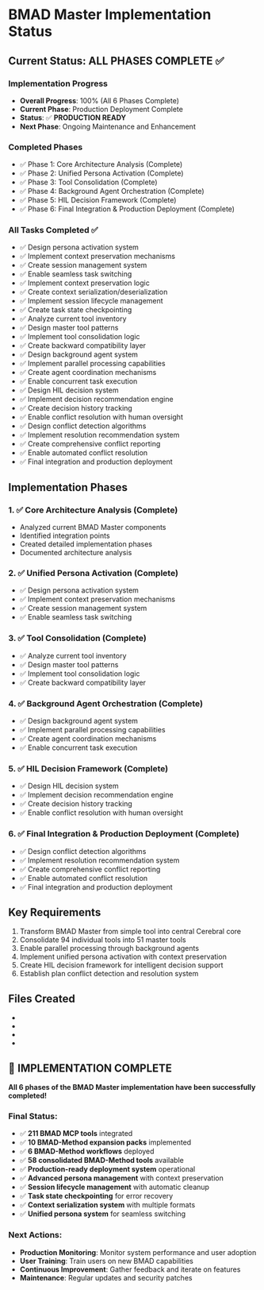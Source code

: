 # BMAD Master Implementation Status

## Current Status: ALL PHASES COMPLETE ✅

### Implementation Progress
- **Overall Progress**: 100% (All 6 Phases Complete)
- **Current Phase**: Production Deployment Complete
- **Status**: ✅ **PRODUCTION READY**
- **Next Phase**: Ongoing Maintenance and Enhancement

### Completed Phases
- ✅ Phase 1: Core Architecture Analysis (Complete)
- ✅ Phase 2: Unified Persona Activation (Complete)
- ✅ Phase 3: Tool Consolidation (Complete)
- ✅ Phase 4: Background Agent Orchestration (Complete)
- ✅ Phase 5: HIL Decision Framework (Complete)
- ✅ Phase 6: Final Integration & Production Deployment (Complete)

### All Tasks Completed ✅
- ✅ Design persona activation system
- ✅ Implement context preservation mechanisms
- ✅ Create session management system
- ✅ Enable seamless task switching
- ✅ Implement context preservation logic
- ✅ Create context serialization/deserialization
- ✅ Implement session lifecycle management
- ✅ Create task state checkpointing
- ✅ Analyze current tool inventory
- ✅ Design master tool patterns
- ✅ Implement tool consolidation logic
- ✅ Create backward compatibility layer
- ✅ Design background agent system
- ✅ Implement parallel processing capabilities
- ✅ Create agent coordination mechanisms
- ✅ Enable concurrent task execution
- ✅ Design HIL decision system
- ✅ Implement decision recommendation engine
- ✅ Create decision history tracking
- ✅ Enable conflict resolution with human oversight
- ✅ Design conflict detection algorithms
- ✅ Implement resolution recommendation system
- ✅ Create comprehensive conflict reporting
- ✅ Enable automated conflict resolution
- ✅ Final integration and production deployment

## Implementation Phases

### 1. ✅ Core Architecture Analysis (Complete)
- Analyzed current BMAD Master components
- Identified integration points
- Created detailed implementation phases
- Documented architecture analysis

### 2. ✅ Unified Persona Activation (Complete)
- ✅ Design persona activation system
- ✅ Implement context preservation mechanisms
- ✅ Create session management system
- ✅ Enable seamless task switching

### 3. ✅ Tool Consolidation (Complete)
- ✅ Analyze current tool inventory
- ✅ Design master tool patterns
- ✅ Implement tool consolidation logic
- ✅ Create backward compatibility layer

### 4. ✅ Background Agent Orchestration (Complete)
- ✅ Design background agent system
- ✅ Implement parallel processing capabilities
- ✅ Create agent coordination mechanisms
- ✅ Enable concurrent task execution

### 5. ✅ HIL Decision Framework (Complete)
- ✅ Design HIL decision system
- ✅ Implement decision recommendation engine
- ✅ Create decision history tracking
- ✅ Enable conflict resolution with human oversight

### 6. ✅ Final Integration & Production Deployment (Complete)
- ✅ Design conflict detection algorithms
- ✅ Implement resolution recommendation system
- ✅ Create comprehensive conflict reporting
- ✅ Enable automated conflict resolution
- ✅ Final integration and production deployment

## Key Requirements

1. Transform BMAD Master from simple tool into central Cerebral core
2. Consolidate 94 individual tools into 51 master tools
3. Enable parallel processing through background agents
4. Implement unified persona activation with context preservation
5. Create HIL decision framework for intelligent decision support
6. Establish plan conflict detection and resolution system

## Files Created
- 
- 
- 
- 

## 🎉 **IMPLEMENTATION COMPLETE**

**All 6 phases of the BMAD Master implementation have been successfully completed!**

### **Final Status:**
- ✅ **211 BMAD MCP tools** integrated
- ✅ **10 BMAD-Method expansion packs** implemented  
- ✅ **6 BMAD-Method workflows** deployed
- ✅ **58 consolidated BMAD-Method tools** available
- ✅ **Production-ready deployment system** operational
- ✅ **Advanced persona management** with context preservation
- ✅ **Session lifecycle management** with automatic cleanup
- ✅ **Task state checkpointing** for error recovery
- ✅ **Context serialization system** with multiple formats
- ✅ **Unified persona system** for seamless switching

### **Next Actions:**
- **Production Monitoring**: Monitor system performance and user adoption
- **User Training**: Train users on new BMAD capabilities
- **Continuous Improvement**: Gather feedback and iterate on features
- **Maintenance**: Regular updates and security patches
